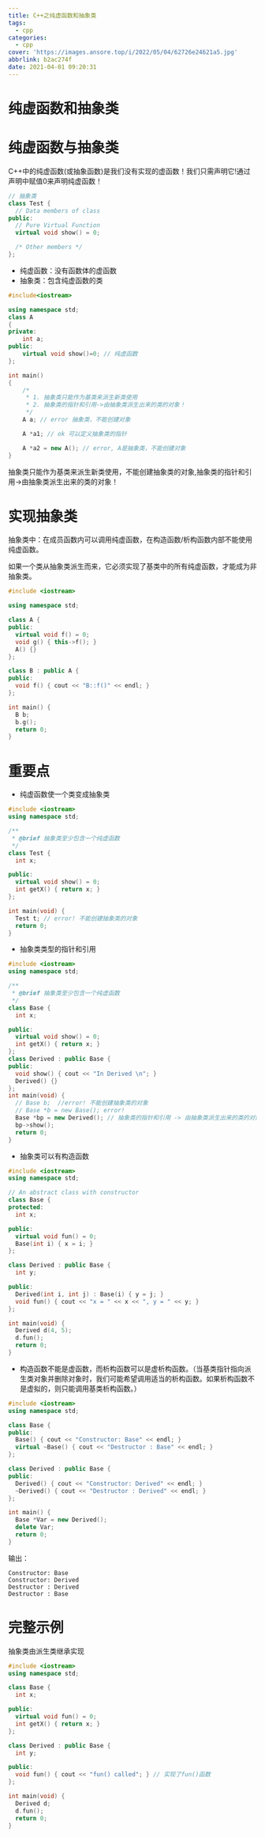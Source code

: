 ```yaml
---
title: C++之纯虚函数和抽象类
tags:
  - cpp
categories:
  - cpp
cover: 'https://images.ansore.top/i/2022/05/04/62726e24621a5.jpg'
abbrlink: b2ac274f
date: 2021-04-01 09:20:31
---
```


# 纯虚函数和抽象类

# 纯虚函数与抽象类

C++中的纯虚函数(或抽象函数)是我们没有实现的虚函数！我们只需声明它!通过声明中赋值0来声明纯虚函数！

```cpp
// 抽象类
class Test {
  // Data members of class
public:
  // Pure Virtual Function
  virtual void show() = 0;

  /* Other members */
};
```

- 纯虚函数：没有函数体的虚函数
- 抽象类：包含纯虚函数的类

```cpp
#include<iostream>

using namespace std;
class A
{
private:
    int a;
public:
    virtual void show()=0; // 纯虚函数
};

int main()
{
    /*
     * 1. 抽象类只能作为基类来派生新类使用
     * 2. 抽象类的指针和引用->由抽象类派生出来的类的对象！
     */
    A a; // error 抽象类，不能创建对象

    A *a1; // ok 可以定义抽象类的指针

    A *a2 = new A(); // error, A是抽象类，不能创建对象
}
```

抽象类只能作为基类来派生新类使用，不能创建抽象类的对象,抽象类的指针和引用->由抽象类派生出来的类的对象！

# 实现抽象类

抽象类中：在成员函数内可以调用纯虚函数，在构造函数/析构函数内部不能使用纯虚函数。

如果一个类从抽象类派生而来，它必须实现了基类中的所有纯虚函数，才能成为非抽象类。

```cpp
#include <iostream>

using namespace std;

class A {
public:
  virtual void f() = 0;
  void g() { this->f(); }
  A() {}
};

class B : public A {
public:
  void f() { cout << "B::f()" << endl; }
};

int main() {
  B b;
  b.g();
  return 0;
}
```

# 重要点

- 纯虚函数使一个类变成抽象类

```cpp
#include <iostream>
using namespace std;

/**
 * @brief 抽象类至少包含一个纯虚函数
 */
class Test {
  int x;

public:
  virtual void show() = 0;
  int getX() { return x; }
};

int main(void) {
  Test t; // error! 不能创建抽象类的对象
  return 0;
}
```

- 抽象类类型的指针和引用

```cpp
#include <iostream>
using namespace std;

/**
 * @brief 抽象类至少包含一个纯虚函数
 */
class Base {
  int x;

public:
  virtual void show() = 0;
  int getX() { return x; }
};
class Derived : public Base {
public:
  void show() { cout << "In Derived \n"; }
  Derived() {}
};
int main(void) {
  // Base b;  //error! 不能创建抽象类的对象
  // Base *b = new Base(); error!
  Base *bp = new Derived(); // 抽象类的指针和引用 -> 由抽象类派生出来的类的对象
  bp->show();
  return 0;
}
```

- 抽象类可以有构造函数

```cpp
#include <iostream>
using namespace std;

// An abstract class with constructor
class Base {
protected:
  int x;

public:
  virtual void fun() = 0;
  Base(int i) { x = i; }
};

class Derived : public Base {
  int y;

public:
  Derived(int i, int j) : Base(i) { y = j; }
  void fun() { cout << "x = " << x << ", y = " << y; }
};

int main(void) {
  Derived d(4, 5);
  d.fun();
  return 0;
}
```

- 构造函数不能是虚函数，而析构函数可以是虚析构函数。（当基类指针指向派生类对象并删除对象时，我们可能希望调用适当的析构函数。如果析构函数不是虚拟的，则只能调用基类析构函数。）

```cpp
#include <iostream>
using namespace std;

class Base {
public:
  Base() { cout << "Constructor: Base" << endl; }
  virtual ~Base() { cout << "Destructor : Base" << endl; }
};

class Derived : public Base {
public:
  Derived() { cout << "Constructor: Derived" << endl; }
  ~Derived() { cout << "Destructor : Derived" << endl; }
};

int main() {
  Base *Var = new Derived();
  delete Var;
  return 0;
}
```

输出：

```
Constructor: Base
Constructor: Derived
Destructor : Derived
Destructor : Base
```

# 完整示例

抽象类由派生类继承实现

```cpp
#include <iostream>
using namespace std;

class Base {
  int x;

public:
  virtual void fun() = 0;
  int getX() { return x; }
};

class Derived : public Base {
  int y;

public:
  void fun() { cout << "fun() called"; } // 实现了fun()函数
};

int main(void) {
  Derived d;
  d.fun();
  return 0;
}
```
